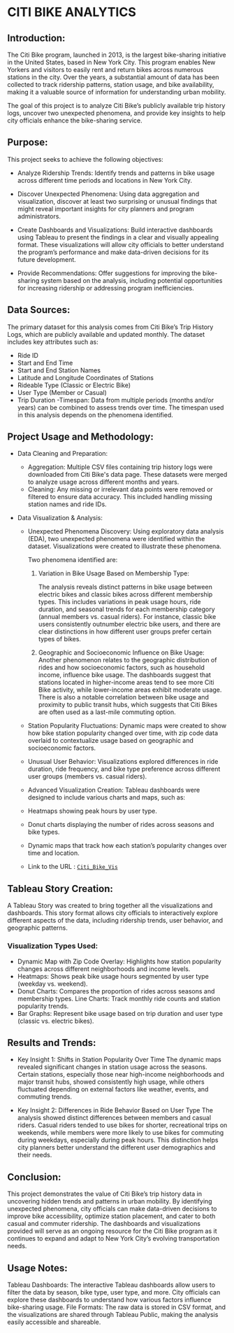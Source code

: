 # CITI BIKE ANALYTICS

## Introduction:
The Citi Bike program, launched in 2013, is the largest bike-sharing initiative in the United States, based in New York City. This program enables New Yorkers and visitors to easily rent and return bikes across numerous stations in the city. Over the years, a substantial amount of data has been collected to track ridership patterns, station usage, and bike availability, making it a valuable source of information for understanding urban mobility.

The goal of this project is to analyze Citi Bike’s publicly available trip history logs, uncover two unexpected phenomena, and provide key insights to help city officials enhance the bike-sharing service.

## Purpose:
This project seeks to achieve the following objectives:

- Analyze Ridership Trends: 
Identify trends and patterns in bike usage across different time periods and locations in New York City.

- Discover Unexpected Phenomena: Using data aggregation and visualization, discover at least two surprising or unusual findings that might reveal important insights for city planners and program administrators.

- Create Dashboards and Visualizations: Build interactive dashboards using Tableau to present the findings in a clear and visually appealing format. These visualizations will allow city officials to better understand the program’s performance and make data-driven decisions for its future development.

- Provide Recommendations: Offer suggestions for improving the bike-sharing system based on the analysis, including potential opportunities for increasing ridership or addressing program inefficiencies.

## Data Sources:
The primary dataset for this analysis comes from Citi Bike’s Trip History Logs, which are publicly available and updated monthly. The dataset includes key attributes such as:

- Ride ID
- Start and End Time
- Start and End Station Names
- Latitude and Longitude Coordinates of Stations
- Rideable Type (Classic or Electric Bike)
- User Type (Member or Casual)
- Trip Duration
-Timespan: Data from multiple periods (months and/or years) can be combined to assess trends over time. The timespan used in this analysis depends on the phenomena identified.

## Project Usage and Methodology:
- Data Cleaning and Preparation:

  - Aggregation: Multiple CSV files containing trip history logs were downloaded from Citi Bike's data page. These datasets were merged to analyze usage across different months and years.
  - Cleaning: Any missing or irrelevant data points were removed or filtered to ensure data accuracy. This included handling missing station names and ride IDs.

- Data Visualization & Analysis:

  - Unexpected Phenomena Discovery: Using exploratory data analysis (EDA), two unexpected phenomena were identified within the dataset. Visualizations were created to illustrate these phenomena.
  
      Two phenomena identified are:
    1. Variation in Bike Usage Based on Membership Type:

        The analysis reveals distinct patterns in bike usage between electric bikes and classic bikes across different membership types. This includes variations in peak usage hours, ride duration, and seasonal trends for each membership category (annual members vs. casual riders). For instance, classic bike users consistently outnumber electric bike users, and there are clear distinctions in how different user groups prefer certain types of bikes.

    2. Geographic and Socioeconomic Influence on Bike Usage:
        Another phenomenon relates to the geographic distribution of rides and how socioeconomic factors, such as household income, influence bike usage. The dashboards suggest that stations located in higher-income areas tend to see more Citi Bike activity, while lower-income areas exhibit moderate usage. There is also a notable correlation between bike usage and proximity to public transit hubs, which suggests that Citi Bikes are often used as a last-mile commuting option.

  - Station Popularity Fluctuations: Dynamic maps were created to show how bike station popularity changed over time, with zip code data overlaid to contextualize usage based on geographic and socioeconomic factors.

  - Unusual User Behavior: Visualizations explored differences in ride duration, ride frequency, and bike type preference across different user groups (members vs. casual riders).

  - Advanced Visualization Creation: Tableau dashboards were designed to include various charts and maps, such as:

  - Heatmaps showing peak hours by user type.

  - Donut charts displaying the number of rides across seasons and bike types.

  - Dynamic maps that track how each station’s popularity changes over time and location.
  - Link to the URL : <code style ="color:blue">[Citi_Bike_Vis](https://public.tableau.com/app/profile/ernawaty.ernawaty/viz/Citi_Bike_Viz_17257435405910/Story1?publish=yes)</code>


## Tableau Story Creation:

A Tableau Story was created to bring together all the visualizations and dashboards. This story format allows city officials to interactively explore different aspects of the data, including ridership trends, user behavior, and geographic patterns.

### Visualization Types Used:
- Dynamic Map with Zip Code Overlay: Highlights how station popularity changes across different neighborhoods and income levels.
- Heatmaps: Shows peak bike usage hours segmented by user type (weekday vs. weekend).
- Donut Charts: Compares the proportion of rides across seasons and membership types.
Line Charts: Track monthly ride counts and station popularity trends.
- Bar Graphs: Represent bike usage based on trip duration and user type (classic vs. electric bikes).

## Results and Trends:
- Key Insight 1: Shifts in Station Popularity Over Time
The dynamic maps revealed significant changes in station usage across the seasons. Certain stations, especially those near high-income neighborhoods and major transit hubs, showed consistently high usage, while others fluctuated depending on external factors like weather, events, and commuting trends.

- Key Insight 2: Differences in Ride Behavior Based on User Type
The analysis showed distinct differences between members and casual riders. Casual riders tended to use bikes for shorter, recreational trips on weekends, while members were more likely to use bikes for commuting during weekdays, especially during peak hours. This distinction helps city planners better understand the different user demographics and their needs.

## Conclusion:
This project demonstrates the value of Citi Bike’s trip history data in uncovering hidden trends and patterns in urban mobility. By identifying unexpected phenomena, city officials can make data-driven decisions to improve bike accessibility, optimize station placement, and cater to both casual and commuter ridership. The dashboards and visualizations provided will serve as an ongoing resource for the Citi Bike program as it continues to expand and adapt to New York City’s evolving transportation needs.

## Usage Notes:
Tableau Dashboards: The interactive Tableau dashboards allow users to filter the data by season, bike type, user type, and more. City officials can explore these dashboards to understand how various factors influence bike-sharing usage.
File Formats: The raw data is stored in CSV format, and the visualizations are shared through Tableau Public, making the analysis easily accessible and shareable.